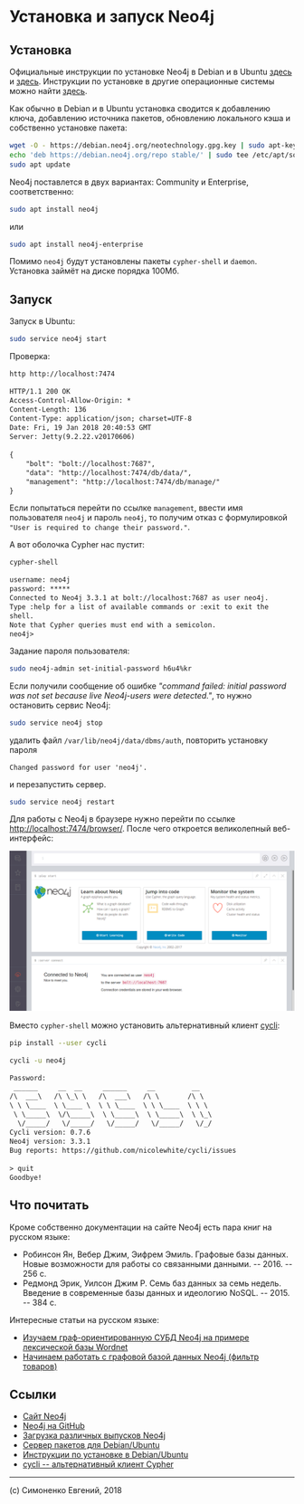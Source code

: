 # Установка и запуск Neo4j

## Установка

Официальные инструкции по установке Neo4j в Debian и в Ubuntu
[здесь](http://debian.neo4j.org/) и [здесь](http://neo4j.com/docs/operations-manual/current/installation/linux/debian/).
Инструкции по установке в другие операционные системы можно найти [здесь](https://neo4j.com/download/other-releases/).

Как обычно в Debian и в Ubuntu установка сводится к добавлению ключа,
добавлению источника пакетов, обновлению локального кэша и собственно установке
пакета:

``` sh
wget -O - https://debian.neo4j.org/neotechnology.gpg.key | sudo apt-key add -
echo 'deb https://debian.neo4j.org/repo stable/' | sudo tee /etc/apt/sources.list.d/neo4j.list
sudo apt update
```

Neo4j поставлется в двух вариантах: Community и Enterprise, соответственно:

``` sh
sudo apt install neo4j
```

или

``` sh
sudo apt install neo4j-enterprise
```

Помимо `neo4j` будут установлены пакеты `cypher-shell` и `daemon`. Установка
займёт на диске порядка 100Мб.

## Запуск

Запуск в Ubuntu:

``` sh
sudo service neo4j start
```

Проверка:

``` sh
http http://localhost:7474
```

``` http
HTTP/1.1 200 OK
Access-Control-Allow-Origin: *
Content-Length: 136
Content-Type: application/json; charset=UTF-8
Date: Fri, 19 Jan 2018 20:40:53 GMT
Server: Jetty(9.2.22.v20170606)

{
    "bolt": "bolt://localhost:7687", 
    "data": "http://localhost:7474/db/data/", 
    "management": "http://localhost:7474/db/manage/"
}
```

Если попытаться перейти по ссылке `management`, ввести имя пользователя `neo4j`
и пароль `neo4j`, то получим отказ с формулировкой
`"User is required to change their password."`.

А вот оболочка Cypher нас пустит:

``` sh
cypher-shell
```

``` plain
username: neo4j
password: *****
Connected to Neo4j 3.3.1 at bolt://localhost:7687 as user neo4j.
Type :help for a list of available commands or :exit to exit the shell.
Note that Cypher queries must end with a semicolon.
neo4j>
```

Задание пароля пользователя:

``` sh
sudo neo4j-admin set-initial-password h6u4%kr
```

Если получили сообщение об ошибке _"command failed: initial password was not set
because live Neo4j-users were detected."_, то нужно остановить сервис Neo4j:

``` sh
sudo service neo4j stop
```

удалить файл `/var/lib/neo4j/data/dbms/auth`, повторить установку пароля

``` plain
Changed password for user 'neo4j'.
```

и перезапустить сервер.



``` sh
sudo service neo4j restart
```

Для работы с Neo4j в браузере нужно перейти по ссылке
<http://localhost:7474/browser/>. После чего откроется великолепный
веб-интерфейс:

![Neo4j browser: home screen](neo4j-browser-home.png)

Вместо `cypher-shell` можно установить альтернативный клиент
[cycli](https://github.com/nicolewhite/cycli):

``` sh
pip install --user cycli
```

``` sh
cycli -u neo4j
```

``` plain
Password: 
 ______     __  __     ______     __         __    
/\  ___\   /\ \_\ \   /\  ___\   /\ \       /\ \   
\ \ \____  \ \____ \  \ \ \____  \ \ \____  \ \ \  
 \ \_____\  \/\_____\  \ \_____\  \ \_____\  \ \_\ 
  \/_____/   \/_____/   \/_____/   \/_____/   \/_/ 
Cycli version: 0.7.6
Neo4j version: 3.3.1
Bug reports: https://github.com/nicolewhite/cycli/issues

> quit
Goodbye!
```

## Что почитать

Кроме собственно документации на сайте Neo4j есть пара книг на русском языке:

- Робинсон Ян, Вебер Джим, Эифрем Эмиль. Графовые базы данных. Новые
  возможности для работы со связанными данными. -- 2016. -- 256 с.
- Редмонд Эрик, Уилсон Джим Р. Семь баз данных за семь недель. Введение в
  современные базы данных и идеологию NoSQL. -- 2015. -- 384 с.

Интересные статьи на русском языке:

- [Изучаем граф-ориентированную СУБД Neo4j на примере лексической базы Wordnet](https://habrahabr.ru/post/273241/)
- [Начинаем работать с графовой базой данных Neo4j (фильтр товаров)](https://habrahabr.ru/post/219441/)

## Ссылки

- [Сайт Neo4j](https://neo4j.com/)
- [Neo4j на GitHub](https://github.com/neo4j/neo4j)
- [Загрузка различных выпусков Neo4j](https://neo4j.com/download/other-releases/)
- [Сервер пакетов для Debian/Ubuntu](http://debian.neo4j.org/)
- [Инструкции по установке в Debian/Ubuntu](http://neo4j.com/docs/operations-manual/current/installation/linux/debian/)
- [cycli -- альтернативный клиент Cypher](https://github.com/nicolewhite/cycli)

---

(c) Симоненко Евгений, 2018
